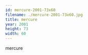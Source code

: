 ```yaml
---
id: mercure-2001-73x60
filename: ./mercure-2001-73x60.jpg
title: mercure
year: 2001
height: 73
width: 60
---
```


mercure